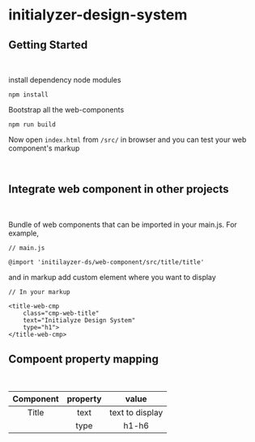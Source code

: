 # initialyzer-design-system

## Getting Started
<br/>

install dependency node modules
```
npm install
```

Bootstrap all the web-components

```
npm run build
```

Now open `index.html` from `/src/` in browser and you can test your web component's markup

<br/>

## Integrate web component in other projects

<br/>

Bundle of web components that can be imported in your main.js. For example,

```
// main.js

@import 'initilayzer-ds/web-component/src/title/title'
```

and in markup add custom element where you want to display
```
// In your markup 

<title-web-cmp 
    class="cmp-web-title"
    text="Initialyze Design System" 
    type="h1">
</title-web-cmp>

```
## Compoent property mapping

<br/>


| Component | property | value  |
| :-----: | :-: | :-: |
| Title | text | text to display |
|  | type | h1-h6 |
